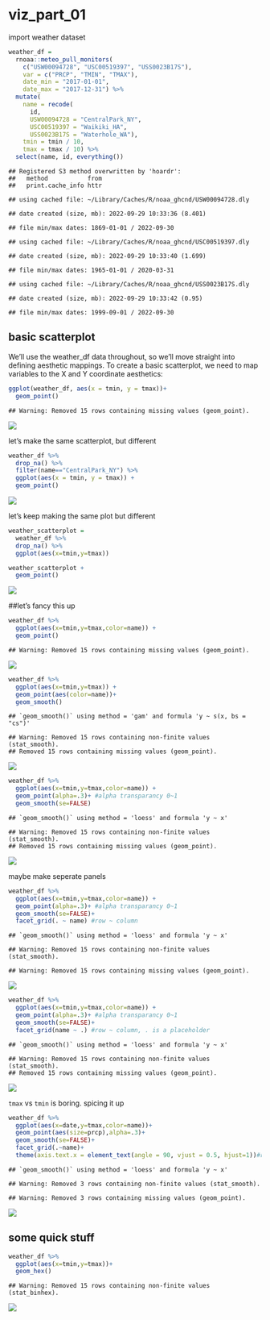 viz_part_01
================

import weather dataset

``` r
weather_df = 
  rnoaa::meteo_pull_monitors(
    c("USW00094728", "USC00519397", "USS0023B17S"),
    var = c("PRCP", "TMIN", "TMAX"), 
    date_min = "2017-01-01",
    date_max = "2017-12-31") %>%
  mutate(
    name = recode(
      id, 
      USW00094728 = "CentralPark_NY", 
      USC00519397 = "Waikiki_HA",
      USS0023B17S = "Waterhole_WA"),
    tmin = tmin / 10,
    tmax = tmax / 10) %>%
  select(name, id, everything())
```

    ## Registered S3 method overwritten by 'hoardr':
    ##   method           from
    ##   print.cache_info httr

    ## using cached file: ~/Library/Caches/R/noaa_ghcnd/USW00094728.dly

    ## date created (size, mb): 2022-09-29 10:33:36 (8.401)

    ## file min/max dates: 1869-01-01 / 2022-09-30

    ## using cached file: ~/Library/Caches/R/noaa_ghcnd/USC00519397.dly

    ## date created (size, mb): 2022-09-29 10:33:40 (1.699)

    ## file min/max dates: 1965-01-01 / 2020-03-31

    ## using cached file: ~/Library/Caches/R/noaa_ghcnd/USS0023B17S.dly

    ## date created (size, mb): 2022-09-29 10:33:42 (0.95)

    ## file min/max dates: 1999-09-01 / 2022-09-30

## basic scatterplot

We’ll use the weather_df data throughout, so we’ll move straight into
defining aesthetic mappings. To create a basic scatterplot, we need to
map variables to the X and Y coordinate aesthetics:

``` r
ggplot(weather_df, aes(x = tmin, y = tmax))+
  geom_point()
```

    ## Warning: Removed 15 rows containing missing values (geom_point).

![](viz_part_01_files/figure-gfm/unnamed-chunk-3-1.png)<!-- -->

let’s make the same scatterplot, but different

``` r
weather_df %>% 
  drop_na() %>% 
  filter(name=="CentralPark_NY") %>% 
  ggplot(aes(x = tmin, y = tmax)) + 
  geom_point()
```

![](viz_part_01_files/figure-gfm/unnamed-chunk-4-1.png)<!-- -->

let’s keep making the same plot but different

``` r
weather_scatterplot = 
  weather_df %>% 
  drop_na() %>% 
  ggplot(aes(x=tmin,y=tmax))

weather_scatterplot + 
  geom_point()
```

![](viz_part_01_files/figure-gfm/unnamed-chunk-5-1.png)<!-- -->

\##let’s fancy this up

``` r
weather_df %>% 
  ggplot(aes(x=tmin,y=tmax,color=name)) +
  geom_point()
```

    ## Warning: Removed 15 rows containing missing values (geom_point).

![](viz_part_01_files/figure-gfm/unnamed-chunk-6-1.png)<!-- -->

``` r
weather_df %>% 
  ggplot(aes(x=tmin,y=tmax)) +
  geom_point(aes(color=name))+
  geom_smooth()
```

    ## `geom_smooth()` using method = 'gam' and formula 'y ~ s(x, bs = "cs")'

    ## Warning: Removed 15 rows containing non-finite values (stat_smooth).
    ## Removed 15 rows containing missing values (geom_point).

![](viz_part_01_files/figure-gfm/unnamed-chunk-6-2.png)<!-- -->

``` r
weather_df %>% 
  ggplot(aes(x=tmin,y=tmax,color=name)) +
  geom_point(alpha=.3)+ #alpha transparancy 0~1
  geom_smooth(se=FALSE)
```

    ## `geom_smooth()` using method = 'loess' and formula 'y ~ x'

    ## Warning: Removed 15 rows containing non-finite values (stat_smooth).
    ## Removed 15 rows containing missing values (geom_point).

![](viz_part_01_files/figure-gfm/unnamed-chunk-6-3.png)<!-- -->

maybe make seperate panels

``` r
weather_df %>% 
  ggplot(aes(x=tmin,y=tmax,color=name)) +
  geom_point(alpha=.3)+ #alpha transparancy 0~1
  geom_smooth(se=FALSE)+
  facet_grid(. ~ name) #row ~ column
```

    ## `geom_smooth()` using method = 'loess' and formula 'y ~ x'

    ## Warning: Removed 15 rows containing non-finite values (stat_smooth).

    ## Warning: Removed 15 rows containing missing values (geom_point).

![](viz_part_01_files/figure-gfm/unnamed-chunk-7-1.png)<!-- -->

``` r
weather_df %>% 
  ggplot(aes(x=tmin,y=tmax,color=name)) +
  geom_point(alpha=.3)+ #alpha transparancy 0~1
  geom_smooth(se=FALSE)+
  facet_grid(name ~ .) #row ~ column, . is a placeholder
```

    ## `geom_smooth()` using method = 'loess' and formula 'y ~ x'

    ## Warning: Removed 15 rows containing non-finite values (stat_smooth).
    ## Removed 15 rows containing missing values (geom_point).

![](viz_part_01_files/figure-gfm/unnamed-chunk-7-2.png)<!-- -->

`tmax` vs `tmin` is boring. spicing it up

``` r
weather_df %>% 
  ggplot(aes(x=date,y=tmax,color=name))+
  geom_point(aes(size=prcp),alpha=.3)+
  geom_smooth(se=FALSE)+
  facet_grid(.~name)+
  theme(axis.text.x = element_text(angle = 90, vjust = 0.5, hjust=1))#rotate x axis labels 
```

    ## `geom_smooth()` using method = 'loess' and formula 'y ~ x'

    ## Warning: Removed 3 rows containing non-finite values (stat_smooth).

    ## Warning: Removed 3 rows containing missing values (geom_point).

![](viz_part_01_files/figure-gfm/unnamed-chunk-8-1.png)<!-- -->

## some quick stuff

``` r
weather_df %>% 
  ggplot(aes(x=tmin,y=tmax))+
  geom_hex()
```

    ## Warning: Removed 15 rows containing non-finite values (stat_binhex).

![](viz_part_01_files/figure-gfm/unnamed-chunk-9-1.png)<!-- -->
